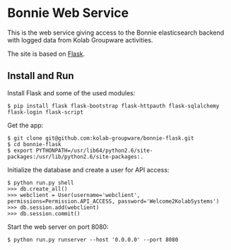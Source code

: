 Bonnie Web Service
==================

This is the web service giving access to the Bonnie elasticsearch
backend with logged data from Kolab Groupware activities.

The site is based on [Flask](http://http://flask.pocoo.org/).


Install and Run
---------------

Install Flask and some of the used modules:
```
$ pip install flask flask-bootstrap flask-httpauth flask-sqlalchemy flask-login flask-script
```

Get the app:
```
$ git clone git@github.com:kolab-groupware/bonnie-flask.git
$ cd bonnie-flask
$ export PYTHONPATH=/usr/lib64/python2.6/site-packages:/usr/lib/python2.6/site-packages:.
```

Initialize the database and create a user for API access:
```
$ python run.py shell
>>> db.create_all()
>>> webclient = User(username='webclient', permissions=Permission.API_ACCESS, password='Welcome2KolabSystems')
>>> db.session.add(webclient)
>>> db.session.commit()
```

Start the web server on port 8080:
```
$ python run.py runserver --host '0.0.0.0' --port 8080
```
